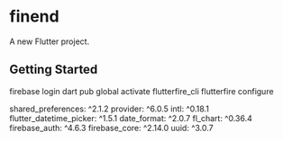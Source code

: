 # finend

A new Flutter project.

## Getting Started

firebase login
dart pub global activate flutterfire_cli
flutterfire configure

shared_preferences: ^2.1.2
provider: ^6.0.5
intl: ^0.18.1
flutter_datetime_picker: ^1.5.1
date_format: ^2.0.7
fl_chart: ^0.36.4
firebase_auth: ^4.6.3
firebase_core: ^2.14.0
uuid: ^3.0.7